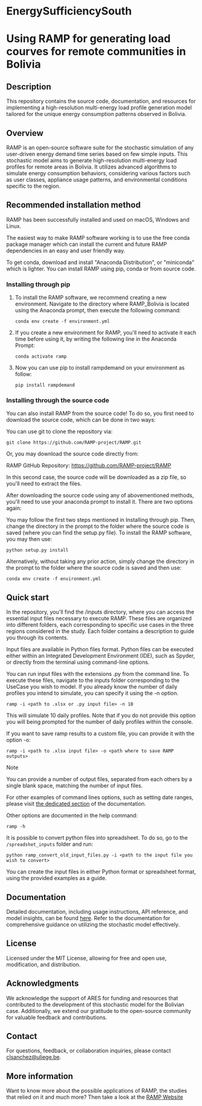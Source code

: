 # EnergySufficiencySouth
# Using RAMP for generating load courves for remote communities in Bolivia

## Description
This repository contains the source code, documentation, and resources for implementing a high-resolution multi-energy load profile generation model tailored for the unique energy consumption patterns observed in Bolivia.

## Overview
RAMP is an open-source software suite for the stochastic simulation of any user-driven energy demand time series based on few simple inputs.
This stochastic model aims to generate high-resolution multi-energy load profiles for remote areas in Bolivia. It utilizes advanced algorithms to simulate energy consumption behaviors, considering various factors such as user classes, appliance usage patterns, and environmental conditions specific to the region.


## Recommended installation method
RAMP has been successfully installed and used on macOS, Windows and Linux.

The easiest way to make RAMP software working is to use the free conda package manager which can install the current and future RAMP dependencies in an easy and user friendly way.

To get conda, download and install "Anaconda Distribution", or "miniconda" which is lighter. You can install RAMP using pip, conda or from source code.
### Installing through pip

1. To install the RAMP software, we recommend creating a new environment. Navigate to the directory where RAMP_Bolivia is located using the Anaconda prompt, then execute the following command:

    ``````
    conda env create -f environment.yml
    ``````
2. If you create a new environment for RAMP, you'll need to activate it each time before using it, by writing the following line in the Anaconda Prompt:
    ```
    conda activate ramp
    ```
3. Now you can use pip to install rampdemand on your environment as follow:

    ```
    pip install rampdemand
    ```
### Installing through the source code

You can also install RAMP from the source code! To do so, you first need to download the source code, which can be done in two ways:

You can use git to clone the repository via:

```
git clone https://github.com/RAMP-project/RAMP.git
```
    
Or, you may download the source code directly from:

RAMP GitHub Repository: https://github.com/RAMP-project/RAMP

In this second case, the source code will be downloaded as a zip file, so you'll need to extract the files.

After downloading the source code using any of abovementioned methods, you'll need to use your anaconda prompt to install it. There are two options again:

You may follow the first two steps mentioned in Installing through pip. Then, change the directory in the prompt to the folder where the source code is saved (where you can find the setup.py file). To install the RAMP software, you may then use:
```
python setup.py install
```

Alternatively, without taking any prior action, simply change the directory in the prompt to the folder where the source code is saved and then use:
```
conda env create -f environment.yml
```
## Quick start

In the repository, you'll find the /inputs directory, where you can access the essential input files necessary to execute RAMP. These files are organized into different folders, each corresponding to specific use cases in the three regions considered in the study. Each folder contains a description to guide you through its contents.

Input files are available in Python files format. Python files can be executed either within an Integrated Development Environment (IDE), such as Spyder, or directly from the terminal using command-line options.

You can run input files with the extensions .py from the command line. To execute these files, navigate to the inputs folder corresponding to the UseCase you wish to model. If you already know the number of daily profiles you intend to simulate, you can specify it using the -n option.
```
ramp -i <path to .xlsx or .py input file> -n 10
```
This will simulate 10 daily profiles. Note that if you do not provide this option you will being prompted for the number of daily profiles within the console.

If you want to save ramp results to a custom file, you can provide it with the option -o:

```
ramp -i <path to .xlsx input file> -o <path where to save RAMP outputs>
```
Note

You can provide a number of output files, separated from each others by a single blank space, matching the number of input files.

For other examples of command lines options, such as setting date ranges, please visit [the dedicated section](https://rampdemand.readthedocs.io/en/latest/examples/year_simulation/year_simulation.html#setting-date-range) of the documentation.


Other options are documented in the help command:
```
ramp -h
```
It is possible to convert python files into spreadsheet. To do so, go to the ```/spreadshet_inputs``` folder and run:

```
python ramp_convert_old_input_files.py -i <path to the input file you wish to convert>
```
You can create the input files in either Python format or spreadsheet format, using the provided examples as a guide.

## Documentation
Detailed documentation, including usage instructions, API reference, and model insights, can be found [here](https://rampdemand.readthedocs.io/en/latest/?badge=latest). Refer to the documentation for comprehensive guidance on utilizing the stochastic model effectively.

## License
Licensed under the MIT License, allowing for free and open use, modification, and distribution.

## Acknowledgments
We acknowledge the support of ARES for funding and resources that contributed to the development of this stochastic model for the Bolivian case. Additionally, we extend our gratitude to the open-source community for valuable feedback and contributions.

## Contact
For questions, feedback, or collaboration inquiries, please contact clsanchez@uliege.be.

## More information
Want to know more about the possible applications of RAMP, the studies that relied on it and much more? Then take a look at the [RAMP Website](https://rampdemand.org/)